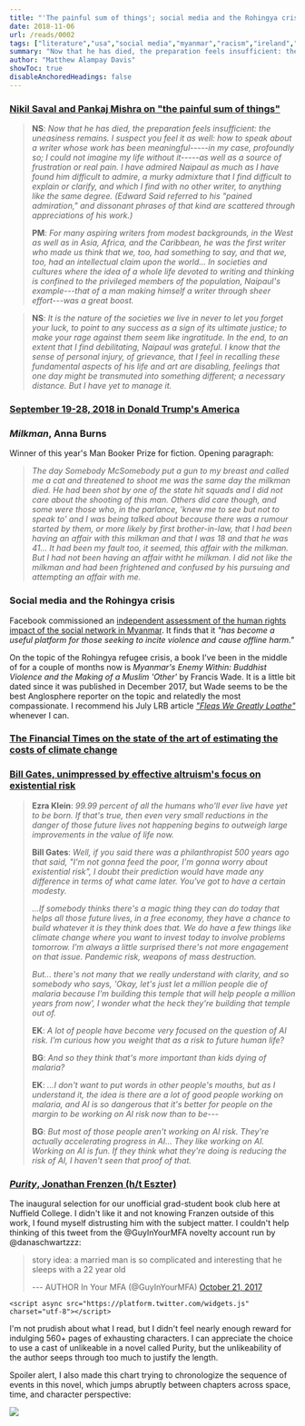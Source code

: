 ```yaml
---
title: "'The painful sum of things'; social media and the Rohingya crisis; and 'Purity' by Jonathan Franzen"
date: 2018-11-06
url: /reads/0002
tags: ["literature","usa","social media","myanmar","racism","ireland","bill gates","effective altruism","identity","colonialism","development","culture","politics","pankaj mishra"]
summary: "Now that he has died, the preparation feels insufficient: the uneasiness remains. I suspect you feel it as well: how to speak about a writer whose work has been meaningful—--in my case, profoundly so; I could not imagine my life without it—--as well as a source of frustration or real pain. I have admired Naipaul as much as I have found him difficult to admire, a murky admixture that I find difficult to explain or clarify, and which I find with no other writer, to anything like the same degree."
author: "Matthew Alampay Davis"
showToc: true
disableAnchoredHeadings: false
---
```


### [Nikil Saval and Pankaj Mishra on "the painful sum of things"](https://nplusonemag.com/online-only/online-only/the-painful-sum-of-things/)

> **NS**: *Now that he has died, the preparation feels insufficient: the
> uneasiness remains. I suspect you feel it as well: how to speak about
> a writer whose work has been meaningful-----in my case, profoundly so;
> I could not imagine my life without it-----as well as a source of
> frustration or real pain. I have admired Naipaul as much as I have
> found him difficult to admire, a murky admixture that I find difficult
> to explain or clarify, and which I find with no other writer, to
> anything like the same degree. (Edward Said referred to his "pained
> admiration," and dissonant phrases of that kind are scattered through
> appreciations of his work.)*
>
> **PM**: *For many aspiring writers from modest backgrounds, in the
> West as well as in Asia, Africa, and the Caribbean, he was the first
> writer who made us think that we, too, had something to say, and that
> we, too, had an intellectual claim upon the world... In societies and
> cultures where the idea of a whole life devoted to writing and
> thinking is confined to the privileged members of the population,
> Naipaul's example---that of a man making himself a writer through
> sheer effort---was a great boost.*

> **NS**: *It is the nature of the societies we live in never to let you forget
> your luck, to point to any success as a sign of its ultimate justice;
> to make your rage against them seem like ingratitude. In the end, to
> an extent that I find debilitating, Naipaul was grateful. I know that
> the sense of personal injury, of grievance, that I feel in recalling
> these fundamental aspects of his life and art are disabling, feelings
> that one day might be transmuted into something different; a necessary
> distance. But I have yet to manage it.*

### [September 19-28, 2018 in Donald Trump's America](https://www.lrb.co.uk/v40/n20/eliot-weinberger/ten-typical-days-in-trumps-america)

### *Milkman*, Anna Burns

Winner of this year's Man Booker Prize for fiction. Opening paragraph:

> *The day Somebody McSomebody put a gun to my breast and called me a
> cat and threatened to shoot me was the same day the milkman died. He
> had been shot by one of the state hit squads and I did not care about
> the shooting of this man. Others did care though, and some were those
> who, in the parlance, 'knew me to see but not to speak to' and I was
> being talked about because there was a rumour started by them, or more
> likely by first brother-in-law, that I had been having an affair with
> this milkman and that I was 18 and that he was 41... It had been my
> fault too, it seemed, this affair with the milkman. But I had not been
> having an affair witht he milkman. I did not like the milkman and had
> been frightened and confused by his pursuing and attempting an affair
> with me.*

### Social media and the Rohingya crisis

Facebook commissioned an [independent assessment of the human rights
impact of the social network in
Myanmar](https://newsroom.fb.com/news/2018/11/myanmar-hria/). It finds
that it *"has become a useful platform for those seeking to incite
violence and cause offline harm."*

On the topic of the Rohingya refugee crisis, a book I've been in the
middle of for a couple of months now is *Myanmar's Enemy Within:
Buddhist Violence and the Making of a Muslim 'Other'* by Francis Wade.
It is a little bit dated since it was published in December 2017, but
Wade seems to be the best Anglosphere reporter on the topic and
relatedly the most compassionate. I recommend his July LRB article
[*"Fleas We Greatly
Loathe"*](https://www.lrb.co.uk/v40/n13/francis-wade/fleas-we-greatly-loathe)
whenever I can.

### [The Financial Times on the state of the art of estimating the costs of climate change](https://ftalphaville.ft.com/2018/10/18/1539847800000/What-s-the-damage--of-that-climate-change-cost-benefit-model---/)

### [Bill Gates, unimpressed by effective altruism's focus on existential risk](https://www.vox.com/future-perfect/2018/10/15/17957266/bill-gates-interview-poverty-economics-ai)

> **Ezra Klein**: *99.99 percent of all the humans who'll ever live have
> yet to be born. If that's true, then even very small reductions in the
> danger of those future lives not happening begins to outweigh large
> improvements in the value of life now.*
>
> **Bill Gates**: *Well, if you said there was a philanthropist 500
> years ago that said, "I'm not gonna feed the poor, I'm gonna worry
> about existential risk", I doubt their prediction would have made any
> difference in terms of what came later. You've got to have a certain
> modesty.*
>
> *...If somebody thinks there's a magic thing they can do today that
> helps all those future lives, in a free economy, they have a chance to
> build whatever it is they think does that. We do have a few things
> like climate change where you want to invest today to involve problems
> tomorrow. I'm always a little surprised there's not more engagement on
> that issue. Pandemic risk, weapons of mass destruction.*
>
> *But... there's not many that we really understand with clarity, and
> so somebody who says, 'Okay, let's just let a million people die of
> malaria because I'm building this temple that will help people a
> million years from now', I wonder what the heck they're building that
> temple out of.*
>
> **EK**: *A lot of people have become very focused on the question of
> AI risk. I'm curious how you weight that as a risk to future human
> life?*
>
> **BG**: *And so they think that's more important than kids dying of
> malaria?*
>
> **EK**: *...I don't want to put words in other people's mouths, but as
> I understand it, the idea is there are a lot of good people working on
> malaria, and AI is so dangerous that it's better for people on the
> margin to be working on AI risk now than to be---*
>
> **BG**: *But most of those people aren't working on AI risk. They're
> actually accelerating progress in AI... They like working on AI.
> Working on AI is fun. If they think what they're doing is reducing the
> risk of AI, I haven't seen that proof of that.*

### [*Purity*, Jonathan Frenzen (h/t Eszter)](https://www.amazon.co.uk/Purity-Jonathan-Franzen/dp/0007532768)

The inaugural selection for our unofficial grad-student book club here
at Nuffield College. I didn't like it and not knowing Franzen outside of
this work, I found myself distrusting him with the subject matter. I
couldn't help thinking of this tweet from the @GuyInYourMFA novelty
account run by @danaschwartzzz:

<blockquote class="twitter-tweet">

<p lang="en" dir="ltr">

story idea: a married man is so complicated and interesting that he
sleeps with a 22 year old

</p>

--- AUTHOR In Your MFA (@GuyInYourMFA)
<a href="https://twitter.com/GuyInYourMFA/status/921725813405507589?ref_src=twsrc%5Etfw">October
21, 2017</a>

</blockquote>

```{=html}
<script async src="https://platform.twitter.com/widgets.js" charset="utf-8"></script>
```
I'm not prudish about what I read, but I didn't feel nearly enough
reward for indulging 560+ pages of exhausting characters. I can
appreciate the choice to use a cast of unlikeable in a novel called
Purity, but the unlikeability of the author seeps through too much to
justify the length.

Spoiler alert, I also made this chart trying to chronologize the
sequence of events in this novel, which jumps abruptly between chapters
across space, time, and character perspective:

![](/blog/blog-files/purity.jpg)
